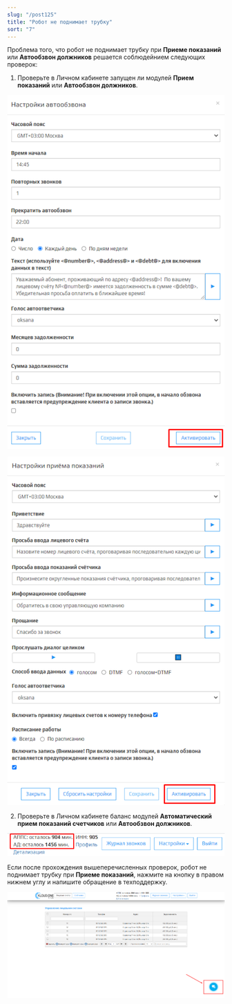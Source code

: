 ```yaml
---
slug: "/post125"
title: "Робот не поднимает трубку"
sort: "7"
---
```


Проблема того, что робот не поднимает трубку при **Приеме показаний** или **Автообзвон должников** решается соблюдейнием следующих проверок:

1. Проверьте в Личном кабинете запущен ли модулей **Прием показаний** или **Автообзвон должников**.

![Картинка](./images/bot_dont_pick_up_phone_1.png)

![Картинка](./images/bot_dont_pick_up_phone_2.png)

2. Проверьте в Личном кабинете баланс модулей **Автоматический прием показаний счетчиков** или **Автообзвон должников**.

![Картинка](./images/bot_dont_pick_up_phone_3.png)

Если после прохождения вышеперечисленных проверок, робот не поднимает трубку при **Приеме показаний**, нажмите на кнопку  в правом нижнем углу и напишите обращение в техподдержку.

![Картинка](./images/butt_not_ok.png)